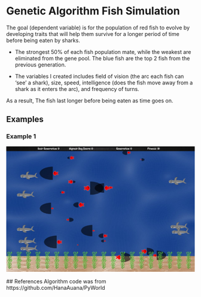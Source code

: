 # Genetic Algorithm Fish Simulation

The goal (dependent variable) is for the population of red fish to evolve by developing traits that will help them survive for a longer period of time before being eaten by sharks.

- The strongest 50% of each fish population mate, while the weakest are eliminated from the gene pool.  The blue fish are the top 2 fish from the previous generation.

- The variables I created includes field of vision (the arc each fish can ‘see’ a shark), size, speed, intelligence (does the fish move away from a shark as it enters the arc), and frequency of turns.

As a result, The fish last longer before being eaten as time goes on.

## Examples

### Example 1
<p align="center">
<img src="https://github.com/bradwyatt/GeneticAlgorithmFishSimulation/blob/master/Docs/Generation0.jpeg"></img>
</p>
## References
Algorithm code was from https://github.com/HanaAuana/PyWorld
